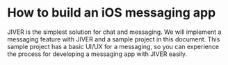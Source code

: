 # How to build an iOS messaging app

JIVER is the simplest solution for chat and messaging. We will implement a messaging feature with JIVER and a sample project in this document. This sample project has a basic UI/UX for a messaging, so you can experience the process for developing a messaging app with JIVER easily. 
